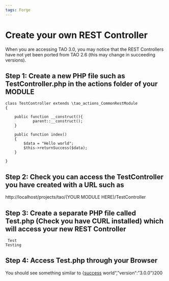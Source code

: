 ```yaml
---
tags: Forge
---
```


Create your own REST Controller
===============================

When you are accessing TAO 3.0, you may notice that the REST Controllers have not yet been ported from TAO 2.6 (this may change in succeeding versions).

Step 1: Create a new PHP file such as TestController.php in the actions folder of your MODULE
---------------------------------------------------------------------------------------------

    class TestController extends \tao_actions_CommonRestModule
    {

        public function __construct(){
                parent::__construct();
        }

        public function index()
        {
            $data = "Hello world";
            $this->returnSuccess($data);
        }

    }

Step 2: Check you can access the TestController you have created with a URL such as
-----------------------------------------------------------------------------------

http://localhost/projects/tao/(YOUR MODULE HERE)/TestController

Step 3: Create a separate PHP file called Test.php (Check you have CURL installed) which will access your new REST Controller
-----------------------------------------------------------------------------------------------------------------------------

     Test 
    Testing

Step 4: Access Test.php through your Browser
--------------------------------------------

You should see something similar to {[success](resources/true,"data":"Hello) world“,”version“:”3.0.0"}200

